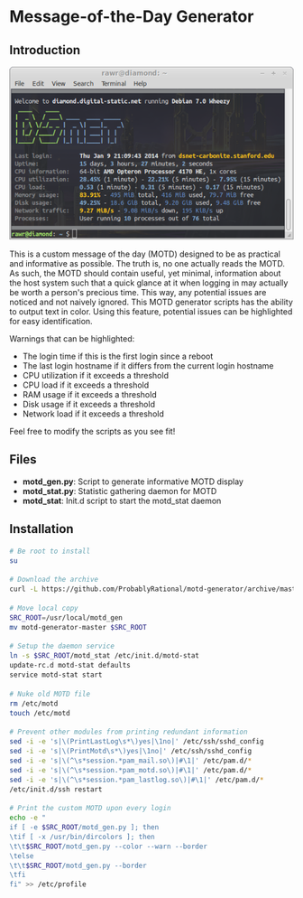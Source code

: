 # Message-of-the-Day Generator #

## Introduction ##

![motd](doc/motd.png)

This is a custom message of the day (MOTD) designed to be as practical and
informative as possible. The truth is, no one actually reads the MOTD. As such,
the MOTD should contain useful, yet minimal, information about the host system
such that a quick glance at it when logging in may actually be worth a person's
precious time. This way, any potential issues are noticed and not naively
ignored. This MOTD generator scripts has the ability to output text in color.
Using this feature, potential issues can be highlighted for easy identification.

Warnings that can be highlighted:

* The login time if this is the first login since a reboot
* The last login hostname if it differs from the current login hostname
* CPU utilization if it exceeds a threshold
* CPU load if it exceeds a threshold
* RAM usage if it exceeds a threshold
* Disk usage if it exceeds a threshold
* Network load if it exceeds a threshold

Feel free to modify the scripts as you see fit!


## Files ##

* **motd_gen.py**: Script to generate informative MOTD display
* **motd_stat.py**: Statistic gathering daemon for MOTD
* **motd_stat**: Init.d script to start the motd_stat daemon


## Installation ##

```bash
# Be root to install
su

# Download the archive
curl -L https://github.com/ProbablyRational/motd-generator/archive/master.tar.gz | tar -zxv

# Move local copy
SRC_ROOT=/usr/local/motd_gen
mv motd-generator-master $SRC_ROOT

# Setup the daemon service
ln -s $SRC_ROOT/motd_stat /etc/init.d/motd-stat
update-rc.d motd-stat defaults
service motd-stat start

# Nuke old MOTD file
rm /etc/motd
touch /etc/motd

# Prevent other modules from printing redundant information
sed -i -e 's|\(PrintLastLog\s*\)yes|\1no|' /etc/ssh/sshd_config
sed -i -e 's|\(PrintMotd\s*\)yes|\1no|' /etc/ssh/sshd_config
sed -i -e 's|\(^\s*session.*pam_mail.so\)|#\1|' /etc/pam.d/*
sed -i -e 's|\(^\s*session.*pam_motd.so\)|#\1|' /etc/pam.d/*
sed -i -e 's|\(^\s*session.*pam_lastlog.so\)|#\1|' /etc/pam.d/*
/etc/init.d/ssh restart

# Print the custom MOTD upon every login
echo -e "
if [ -e $SRC_ROOT/motd_gen.py ]; then
\tif [ -x /usr/bin/dircolors ]; then
\t\t$SRC_ROOT/motd_gen.py --color --warn --border
\telse
\t\t$SRC_ROOT/motd_gen.py --border
\tfi
fi" >> /etc/profile
```
